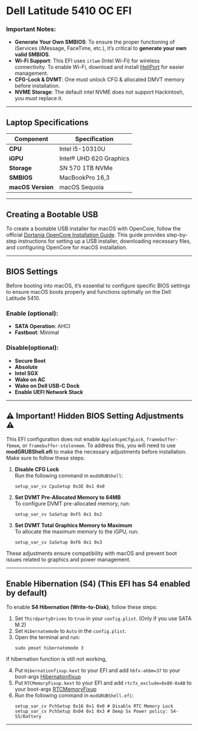 # Dell Latitude 5410 OC EFI


### Important Notes:
- **Generate Your Own SMBIOS**: To ensure the proper functioning of iServices (iMessage, FaceTime, etc.), it’s critical to **generate your own valid SMBIOS**.
- **Wi-Fi Support**: This EFI uses `itlwm` (Intel Wi-Fi) for wireless connectivity. To enable Wi-Fi, download and install [HeliPort](https://github.com/OpenIntelWireless/HeliPort) for easier management.
- **CFG-Lock & DVMT**: One must unlock CFG & allocated DMVT memory before installation.
- **NVME Storage**: The default intel NVME does not support Hackintosh, you must replace it.

---

## Laptop Specifications

| Component                  | Specification                         |
|----------------------------|---------------------------------------|
| **CPU**                     | Intel i5-10310U                      |
| **iGPU**                    | Intel® UHD 620 Graphics              |
| **Storage**                 | SN 570 1TB NVMe                      |
| **SMBIOS**                  | MacBookPro 16,3                      |
| **macOS Version**           | macOS Sequoia                        |

---

## Creating a Bootable USB

To create a bootable USB installer for macOS with OpenCore, follow the official [Dortania OpenCore Installation Guide](https://dortania.github.io/OpenCore-Install-Guide/installer-guide/). This guide provides step-by-step instructions for setting up a USB installer, downloading necessary files, and configuring OpenCore for macOS installation.

---

## BIOS Settings

Before booting into macOS, it’s essential to configure specific BIOS settings to ensure macOS boots properly and functions optimally on the Dell Latitude 5410.

### Enable (optional):
- **SATA Operation**: AHCI
- **Fastboot**: Minimal

### Disable(optional):
- **Secure Boot**
- **Absolute**
- **Intel SGX**
- **Wake on AC**
- **Wake on Dell USB-C Dock**
- **Enable UEFI Network Stack**

---

## ⚠️ Important! Hidden BIOS Setting Adjustments ⚠️

This EFI configuration does not enable `AppleXcpmCfgLock`, `framebuffer-fbmem`, or `framebuffer-stolenmem`. To address this, you will need to use **modGRUBShell.efi** to make the necessary adjustments before installation. Make sure to follow these steps:

1. **Disable CFG Lock**  
   Run the following command in `modGRUBShell`:  
   ```
   setup_var_cv CpuSetup 0x3E 0x1 0x0
   ```

2. **Set DVMT Pre-Allocated Memory to 64MB**  
   To configure DVMT pre-allocated memory, run:  
   ```
   setup_var_cv SaSetup 0xF5 0x1 0x2
   ```

3. **Set DVMT Total Graphics Memory to Maximum**  
   To allocate the maximum memory to the iGPU, run:  
   ```
   setup_var_cv SaSetup 0xF6 0x1 0x3
   ```

These adjustments ensure compatibility with macOS and prevent boot issues related to graphics and power management.

---

## Enable Hibernation (S4) (This EFI has S4 enabled by default)

To enable **S4 Hibernation (Write-to-Disk)**, follow these steps:

1. Set `ThirdpartyDrives` to `true` in your `config.plist`. (Only if you use SATA M.2)
2. Set `Hibernatemode` to `Auto` in the `config.plist`.
3. Open the terminal and run:  
   ```
   sudo pmset hibernatemode 3
   ```
If hibernation function is still not working,

4. Put `Hibernationfixup.kext` to your EFI and add `hbfx-ahbm=37` to your boot-args [Hibernationfixup](https://github.com/acidanthera/HibernationFixup)
5. Put `RTCMemoryFixup.kext` to your EFI and add `rtcfx_exclude=0x80-0xAB` to your boot-args [RTCMemoryFixup](https://github.com/acidanthera/RTCMemoryFixup)
6. Run the following command in `modGRUBShell.efi`:  
   ```
   setup_var_cv PchSetup 0x16 0x1 0x0 # Disable RTC Memory Lock
   setup_var_cv PchSetup 0x04 0x1 0x3 # Deep Sx Power policy: S4-S5/Battery
   ```
---

